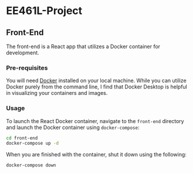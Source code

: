 # EE461L-Project

## Front-End
The front-end is a React app that utilizes a Docker container for development.
### Pre-requisites
You will need [Docker](https://www.docker.com/) installed on your local machine. While you can utilize Docker purely from the command line, I find that Docker Desktop is helpful in visualizing your containers and images.
### Usage
To launch the React Docker container, navigate to the `front-end` directory and launch the Docker container using `docker-compose`:
```bash
cd front-end
docker-compose up -d
``` 
When you are finished with the container, shut it down using the following:
```bash
docker-compose down
```